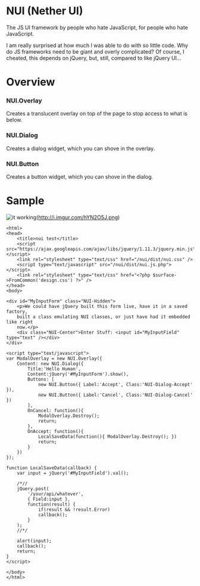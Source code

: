 # NUI (Nether UI)

The JS UI framework by people who hate JavaScript, for people who hate JavaScript.

I am really surprised at how much I was able to do with so little code. Why do JS
frameworks need to be giant and overly complicated? Of course, I cheated, this
depends on jQuery, but, still, compared to like jQuery UI...

# Overview

### NUI.Overlay
Creates a translucent overlay on top of the page to stop access to what is below.

### NUI.Dialog
Creates a dialog widget, which you can shove in the overlay.

### NUI.Button
Creates a button widget, which you can shove in the dialog.

# Sample

![it working](http://i.imgur.com/hYN2O5J.png?1)(http://i.imgur.com/hYN2O5J.png)

	<html>
	<head>
		<title>nui test</title>
		<script src="https://ajax.googleapis.com/ajax/libs/jquery/1.11.3/jquery.min.js"></script>
		<link rel="stylesheet" type="text/css" href="/nui/dist/nui.css" />
		<script type="text/javascript" src="/nui/dist/nui.js.php"></script>
		<link rel="stylesheet" type="text/css" href="<?php $surface->FromCommon('design.css') ?>" />
	</head>
	<body>
	
	<div id="MyInputForm" class="NUI-Hidden">
		<p>We could have jQuery built this form live, have it in a saved factory,
		built a class emulating NUI classes, or just have had it embedded like right
		now.</p>
		<div class="NUI-Center">Enter Stuff: <input id="MyInputField" type="text" /></div>
	</div>
	
	<script type="text/javascript">
	var ModalOverlay = new NUI.Overlay({
		Content: new NUI.Dialog({
			Title:'Hello Human',
			Content:jQuery('#MyInputForm').show(),
			Buttons: [
				new NUI.Button({ Label:'Accept', Class:'NUI-Dialog-Accept' }),
				new NUI.Button({ Label:'Cancel', Class:'NUI-Dialog-Cancel' })
			],
			OnCancel: function(){
				ModalOverlay.Destroy();
				return;
			},
			OnAccept: function(){
				LocalSaveData(function(){ ModalOverlay.Destroy(); })
				return;
			}
		})
	});
	
	function LocalSaveData(callback) {
		var input = jQuery('#MyInputField').val();
		
		/*//
		jQuery.post(
			'/your/api/whatever',
			{ Field:input },
			function(result) {
				if(result && !result.Error)
				callback();
			}
		);
		//*/
			
		alert(input);
		callback();
		return;
	}
	</script>
	
	</body>
	</html>
	

